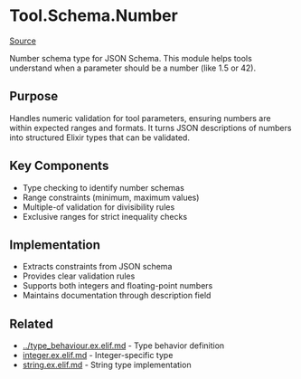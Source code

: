 # Tool.Schema.Number
[Source](/github/ai/genai_all/genai_core/lib/vnext_genai/nodes/tool/schema/type/number.ex)

Number schema type for JSON Schema. This module helps tools understand when a parameter should be a number (like 1.5 or 42).

## Purpose
Handles numeric validation for tool parameters, ensuring numbers are within expected ranges and formats. It turns JSON descriptions of numbers into structured Elixir types that can be validated.

## Key Components
- Type checking to identify number schemas
- Range constraints (minimum, maximum values)
- Multiple-of validation for divisibility rules
- Exclusive ranges for strict inequality checks

## Implementation
- Extracts constraints from JSON schema
- Provides clear validation rules
- Supports both integers and floating-point numbers
- Maintains documentation through description field

## Related
- [../type_behaviour.ex.elif.md](../type_behaviour.ex.elif.md) - Type behavior definition
- [integer.ex.elif.md](integer.ex.elif.md) - Integer-specific type
- [string.ex.elif.md](string.ex.elif.md) - String type implementation